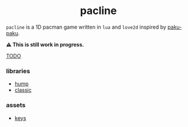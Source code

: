 <h1 align="center">pacline</h1>

`pacline` is a 1D pacman game written in `lua` and `love2d` inspired by [paku-paku](https://arlagames.itch.io/paku-paku-c64).

**⚠️ This is still work in progress.**

[TODO](https://github.com/mananapr/pacline/issues)

### libraries
- [hump](https://github.com/vrld/hump)
- [classic](https://github.com/rxi/classic)

### assets
- [keys](https://blatfan.itch.io/blatkeys)
